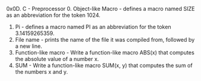 0x0D. C - Preprocessor
0. Object-like Macro - defines a macro named SIZE as an abbreviation for the token 1024.
1. Pi - defines a macro named PI as an abbreviation for the token 3.14159265359.
2. File name - prints the name of the file it was compiled from, followed by a new line.
3. Function-like macro - Write a function-like macro ABS(x) that computes the absolute value of a number x.
4. SUM - Write a function-like macro SUM(x, y) that computes the sum of the numbers x and y.







